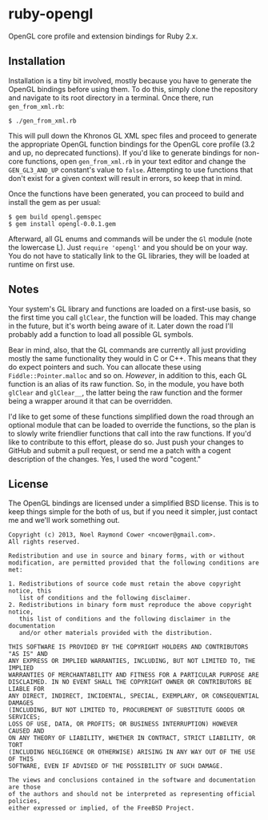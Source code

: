 ruby-opengl
===========

OpenGL core profile and extension bindings for Ruby 2.x.


Installation
------------

Installation is a tiny bit involved, mostly because you have to generate the
OpenGL bindings before using them. To do this, simply clone the repository and
navigate to its root directory in a terminal. Once there, run `gen_from_xml.rb`:

    $ ./gen_from_xml.rb

This will pull down the Khronos GL XML spec files and proceed to generate the
appropriate OpenGL function bindings for the OpenGL core profile (3.2 and up,
no deprecated functions). If you'd like to generate bindings for non-core
functions, open `gen_from_xml.rb` in your text editor and change the
`GEN_GL3_AND_UP` constant's value to `false`. Attempting to use functions that
don't exist for a given context will result in errors, so keep that in mind.

Once the functions have been generated, you can proceed to build and install
the gem as per usual:

    $ gem build opengl.gemspec
    $ gem install opengl-0.0.1.gem

Afterward, all GL enums and commands will be under the `Gl` module (note the
lowercase L). Just `require 'opengl'` and you should be on your way. You do not
have to statically link to the GL libraries, they will be loaded at runtime on
first use.


Notes
-----

Your system's GL library and functions are loaded on a first-use basis, so the
first time you call `glClear`, the function will be loaded. This may change in
the future, but it's worth being aware of it. Later down the road I'll probably
add a function to load all possible GL symbols.

Bear in mind, also, that the GL commands are currently all just providing mostly
the same functionality they would in C or C++. This means that they do expect
pointers and such. You can allocate these using `Fiddle::Pointer.malloc` and so
on. _However_, in addition to this, each GL function is an alias of its raw
function. So, in the module, you have both `glClear` and `glClear__`, the latter
being the raw function and the former being a wrapper around it that can be
overridden.

I'd like to get some of these functions simplified down the road through an
optional module that can be loaded to override the functions, so the plan is to
slowly write friendlier functions that call into the raw functions. If you'd
like to contribute to this effort, please do so. Just push your changes to
GitHub and submit a pull request, or send me a patch with a cogent description
of the changes. Yes, I used the word "cogent."


License
-------

The OpenGL bindings are licensed under a simplified BSD license. This is to
keep things simple for the both of us, but if you need it simpler, just contact
me and we'll work something out.

    Copyright (c) 2013, Noel Raymond Cower <ncower@gmail.com>.
    All rights reserved.

    Redistribution and use in source and binary forms, with or without
    modification, are permitted provided that the following conditions are met:

    1. Redistributions of source code must retain the above copyright notice, this
       list of conditions and the following disclaimer. 
    2. Redistributions in binary form must reproduce the above copyright notice,
       this list of conditions and the following disclaimer in the documentation
       and/or other materials provided with the distribution. 

    THIS SOFTWARE IS PROVIDED BY THE COPYRIGHT HOLDERS AND CONTRIBUTORS "AS IS" AND
    ANY EXPRESS OR IMPLIED WARRANTIES, INCLUDING, BUT NOT LIMITED TO, THE IMPLIED
    WARRANTIES OF MERCHANTABILITY AND FITNESS FOR A PARTICULAR PURPOSE ARE
    DISCLAIMED. IN NO EVENT SHALL THE COPYRIGHT OWNER OR CONTRIBUTORS BE LIABLE FOR
    ANY DIRECT, INDIRECT, INCIDENTAL, SPECIAL, EXEMPLARY, OR CONSEQUENTIAL DAMAGES
    (INCLUDING, BUT NOT LIMITED TO, PROCUREMENT OF SUBSTITUTE GOODS OR SERVICES;
    LOSS OF USE, DATA, OR PROFITS; OR BUSINESS INTERRUPTION) HOWEVER CAUSED AND
    ON ANY THEORY OF LIABILITY, WHETHER IN CONTRACT, STRICT LIABILITY, OR TORT
    (INCLUDING NEGLIGENCE OR OTHERWISE) ARISING IN ANY WAY OUT OF THE USE OF THIS
    SOFTWARE, EVEN IF ADVISED OF THE POSSIBILITY OF SUCH DAMAGE.

    The views and conclusions contained in the software and documentation are those
    of the authors and should not be interpreted as representing official policies,
    either expressed or implied, of the FreeBSD Project.
